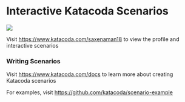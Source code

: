 # Interactive Katacoda Scenarios

[![](http://shields.katacoda.com/katacoda/saxenaman18/count.svg)](https://www.katacoda.com/saxenaman18 "Get your profile on Katacoda.com")

Visit https://www.katacoda.com/saxenaman18 to view the profile and interactive scenarios

### Writing Scenarios
Visit https://www.katacoda.com/docs to learn more about creating Katacoda scenarios

For examples, visit https://github.com/katacoda/scenario-example
